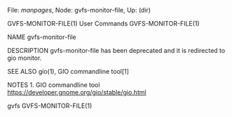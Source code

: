 File: *manpages*,  Node: gvfs-monitor-file,  Up: (dir)

GVFS-MONITOR-FILE(1)             User Commands            GVFS-MONITOR-FILE(1)



NAME
       gvfs-monitor-file

DESCRIPTION
       gvfs-monitor-file has been deprecated and it is redirected to gio
       monitor.

SEE ALSO
       gio(1), GIO commandline tool[1]

NOTES
        1. GIO commandline tool
           https://developer.gnome.org/gio/stable/gio.html



gvfs                                                      GVFS-MONITOR-FILE(1)

